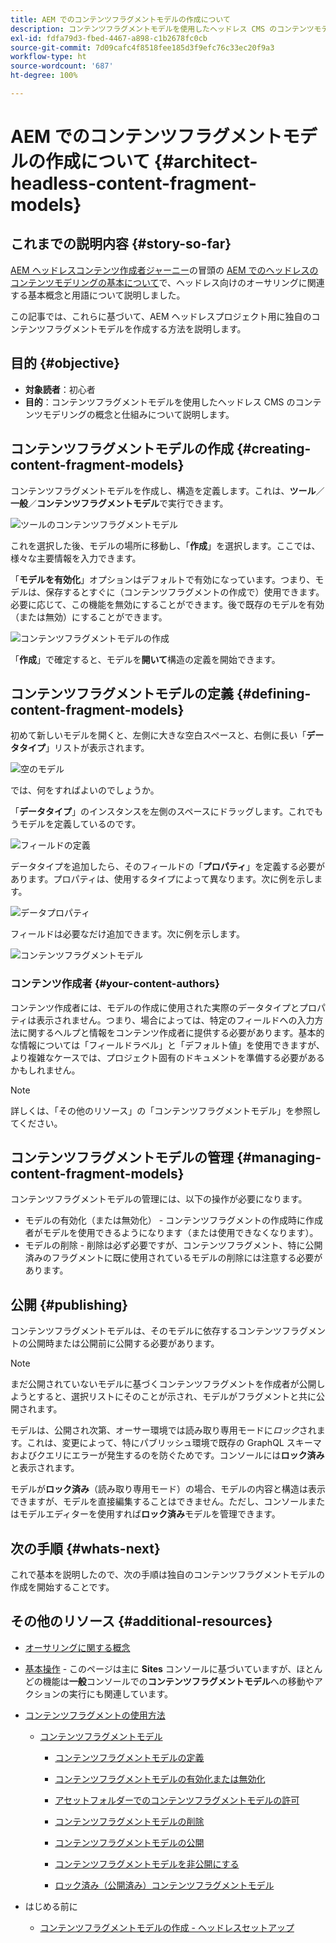 ```yaml
---
title: AEM でのコンテンツフラグメントモデルの作成について
description: コンテンツフラグメントモデルを使用したヘッドレス CMS のコンテンツモデリングの概念と仕組みについて説明します。
exl-id: fdfa79d3-fbed-4467-a898-c1b2678fc0cb
source-git-commit: 7d09cafc4f8518fee185d3f9efc76c33ec20f9a3
workflow-type: ht
source-wordcount: '687'
ht-degree: 100%

---
```


# AEM でのコンテンツフラグメントモデルの作成について {#architect-headless-content-fragment-models}

## これまでの説明内容 {#story-so-far}

[AEM ヘッドレスコンテンツ作成者ジャーニー](overview.md)の冒頭の [AEM でのヘッドレスのコンテンツモデリングの基本について](basics.md)で、ヘッドレス向けのオーサリングに関連する基本概念と用語について説明しました。

この記事では、これらに基づいて、AEM ヘッドレスプロジェクト用に独自のコンテンツフラグメントモデルを作成する方法を説明します。

## 目的 {#objective}

* **対象読者**：初心者
* **目的**：コンテンツフラグメントモデルを使用したヘッドレス CMS のコンテンツモデリングの概念と仕組みについて説明します。

<!-- which persona does this? -->
<!-- and who allows the configuration on the folders? -->

<!--
## Enabling Content Fragment Models {#enabling-content-fragment-models}

At the very start you need to enable Content Fragment Models for your site, this is done in the Configuration Browser; under Tools -> General -> Configuration Browser. You can either select to configure the global entry, or create a new configuration. For example:

![Define configuration](/help/sites-cloud/administering/content-fragments/assets/cfm-conf-01.png)

>[!NOTE]
>
>See Additional Resources - Content Fragments in the Configuration Browser
-->

## コンテンツフラグメントモデルの作成 {#creating-content-fragment-models}

コンテンツフラグメントモデルを作成し、構造を定義します。これは、**ツール**／**一般**／**コンテンツフラグメントモデル**&#x200B;で実行できます。

![ツールのコンテンツフラグメントモデル](assets/cfm-tools.png)

これを選択した後、モデルの場所に移動し、「**作成**」を選択します。ここでは、様々な主要情報を入力できます。

「**モデルを有効化**」オプションはデフォルトで有効になっています。つまり、モデルは、保存するとすぐに（コンテンツフラグメントの作成で）使用できます。必要に応じて、この機能を無効にすることができます。後で既存のモデルを有効（または無効）にすることができます。

![コンテンツフラグメントモデルの作成](/help/sites-cloud/administering/content-fragments/assets/cfm-models-02.png)

「**作成**」で確定すると、モデルを&#x200B;**開いて**&#x200B;構造の定義を開始できます。

## コンテンツフラグメントモデルの定義 {#defining-content-fragment-models}

初めて新しいモデルを開くと、左側に大きな空白スペースと、右側に長い「**データタイプ**」リストが表示されます。

![空のモデル](/help/sites-cloud/administering/content-fragments/assets/cfm-models-03.png)

では、何をすればよいのでしょうか。

「**データタイプ**」のインスタンスを左側のスペースにドラッグします。これでもうモデルを定義しているのです。

![フィールドの定義](/help/sites-cloud/administering/content-fragments/assets/cfm-models-04.png)

データタイプを追加したら、そのフィールドの「**プロパティ**」を定義する必要があります。プロパティは、使用するタイプによって異なります。次に例を示します。

![データプロパティ](/help/sites-cloud/administering/content-fragments/assets/cfm-models-05.png)

フィールドは必要なだけ追加できます。次に例を示します。

![コンテンツフラグメントモデル](/help/sites-cloud/administering/content-fragments/assets/cfm-models-07.png)

### コンテンツ作成者 {#your-content-authors}

コンテンツ作成者には、モデルの作成に使用された実際のデータタイプとプロパティは表示されません。つまり、場合によっては、特定のフィールドへの入力方法に関するヘルプと情報をコンテンツ作成者に提供する必要があります。基本的な情報については「フィールドラベル」と「デフォルト値」を使用できますが、より複雑なケースでは、プロジェクト固有のドキュメントを準備する必要があるかもしれません。

>[!NOTE]
>
>詳しくは、「その他のリソース」の「コンテンツフラグメントモデル」を参照してください。

## コンテンツフラグメントモデルの管理 {#managing-content-fragment-models}

<!-- needs more details -->

コンテンツフラグメントモデルの管理には、以下の操作が必要になります。

* モデルの有効化（または無効化） - コンテンツフラグメントの作成時に作成者がモデルを使用できるようになります（または使用できなくなります）。
* モデルの削除 - 削除は必ず必要ですが、コンテンツフラグメント、特に公開済みのフラグメントに既に使用されているモデルの削除には注意する必要があります。

## 公開 {#publishing}

<!-- needs more details -->

コンテンツフラグメントモデルは、そのモデルに依存するコンテンツフラグメントの公開時または公開前に公開する必要があります。

>[!NOTE]
>
>まだ公開されていないモデルに基づくコンテンツフラグメントを作成者が公開しようとすると、選択リストにそのことが示され、モデルがフラグメントと共に公開されます。

モデルは、公開され次第、オーサー環境では読み取り専用モードに&#x200B;*ロック*&#x200B;されます。これは、変更によって、特にパブリッシュ環境で既存の GraphQL スキーマおよびクエリにエラーが発生するのを防ぐためです。コンソールには&#x200B;**ロック済み**&#x200B;と表示されます。

モデルが&#x200B;**ロック済み**（読み取り専用モード）の場合、モデルの内容と構造は表示できますが、モデルを直接編集することはできません。ただし、コンソールまたはモデルエディターを使用すれば&#x200B;**ロック済み**&#x200B;モデルを管理できます。

## 次の手順 {#whats-next}

これで基本を説明したので、次の手順は独自のコンテンツフラグメントモデルの作成を開始することです。

## その他のリソース {#additional-resources}

* [オーサリングに関する概念](/help/sites-cloud/authoring/getting-started/concepts.md)

* [基本操作](/help/sites-cloud/authoring/getting-started/basic-handling.md) - このページは主に **Sites** コンソールに基づいていますが、ほとんどの機能は&#x200B;**一般**&#x200B;コンソールでの&#x200B;**コンテンツフラグメントモデル**&#x200B;への移動やアクションの実行にも関連しています。

* [コンテンツフラグメントの使用方法](/help/sites-cloud/administering/content-fragments/overview.md)

   * [コンテンツフラグメントモデル](/help/sites-cloud/administering/content-fragments/content-fragment-models.md)

      * [コンテンツフラグメントモデルの定義](/help/sites-cloud/administering/content-fragments/content-fragment-models.md#defining-your-content-fragment-model)

      * [コンテンツフラグメントモデルの有効化または無効化](/help/sites-cloud/administering/content-fragments/content-fragment-models.md#enabling-disabling-a-content-fragment-model)

      * [アセットフォルダーでのコンテンツフラグメントモデルの許可](/help/sites-cloud/administering/content-fragments/content-fragment-models.md#allowing-content-fragment-models-assets-folder)

      * [コンテンツフラグメントモデルの削除](/help/sites-cloud/administering/content-fragments/content-fragment-models.md#deleting-a-content-fragment-model)

      * [コンテンツフラグメントモデルの公開](/help/sites-cloud/administering/content-fragments/content-fragment-models.md#publishing-a-content-fragment-model)

      * [コンテンツフラグメントモデルを非公開にする](/help/sites-cloud/administering/content-fragments/content-fragment-models.md#unpublishing-a-content-fragment-model)

      * [ロック済み（公開済み）コンテンツフラグメントモデル](/help/sites-cloud/administering/content-fragments/content-fragment-models.md#locked-published-content-fragment-models)

* はじめる前に

   * [コンテンツフラグメントモデルの作成 - ヘッドレスセットアップ](/help/headless/setup/create-content-model.md)
